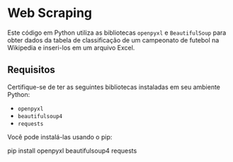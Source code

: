 # Web Scraping
Este código em Python utiliza as bibliotecas `openpyxl` e `BeautifulSoup` para obter dados da tabela de classificação de um campeonato de futebol na Wikipedia e inseri-los em um arquivo Excel.

## Requisitos
Certifique-se de ter as seguintes bibliotecas instaladas em seu ambiente Python:
- `openpyxl`
- `beautifulsoup4`
- `requests`

Você pode instalá-las usando o pip:

pip install openpyxl beautifulsoup4 requests
